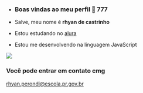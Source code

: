 - ### Boas vindas ao meu perfil 👑 777
- Salve, meu nome é **rhyan de castrinho**
 
- Estou estudando no [alura](https://aluira.com.br)

- Estou me desenvolvendo na linguagem JavaScript



![](https://media1.tenor.com/m/Dp0E7sMMAUAAAAAC/si.gif)


### Você pode entrar em contato cmg

rhyan.perondi@escola.pr.gov.br
